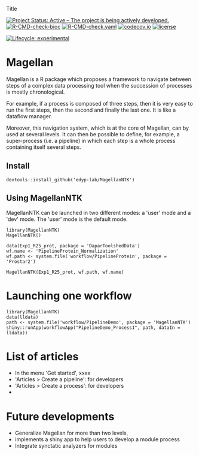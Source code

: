 Title

<!-- badges: start -->

[![Project Status: Active – The project is being actively developed.](https://www.repostatus.org/badges/latest/active.svg)](https://www.repostatus.org/#active)
[![R-CMD-check-bioc](https://github.com/edyp-lab/MagellanNTK/actions/workflows/check-bioc.yaml/badge.svg)](https://github.com/edyp-lab/MagellanNTK/actions/workflows/check-bioc.yaml)
[![R-CMD-check.yaml](https://github.com/edyp-lab/MagellanNTK/actions/workflows/check-standard.yaml/badge.svg)](https://github.com/edyp-lab/MagellanNTK/actions/workflows/check-standard.yaml)
[![codecov.io](https://codecov.io/github/edyp-lab/MagellanNTK/coverage.svg?branch=main)](https://codecov.io/github/edyp-lab/MagellanNTK?branch=main)
[![license](https://img.shields.io/badge/license-Artistic--2.0-brightgreen.svg)](https://opensource.org/licenses/Artistic-2.0)



  [![Lifecycle: experimental](https://img.shields.io/badge/lifecycle-experimental-orange.svg)](https://www.tidyverse.org/lifecycle/#experimental)
<!-- badges: end -->
  
# Magellan

Magellan is a R package which proposes a framework to navigate between steps of a complex data processing tool when the succession of processes is mostly chronological.

For example, if a process is composed of three steps, then it is very easy to run the first steps, then the second and finally the last one. It is like a dataflow manager.

Moreover, this navigation system, which is at the core of Magellan, can by used at several levels. It can then be possible to define, for example, a super-process (i.e. a pipeline) in which each step is a whole process containing itself several steps.


## Install

```
devtools::install_github('edyp-lab/MagellanNTK')
```

## Using MagellanNTK


MagellanNTK can be launched in two different modes: a 'user' mode and a 'dev' mode. 
The 'user' mode is the default mode.

```
library(MagellanNTK)
MagellanNTK()

data(Exp1_R25_prot, package = 'DaparToolshedData')
wf.name <- 'PipelineProtein_Normalization'
wf.path <- system.file('workflow/PipelineProtein', package = 'Prostar2')

MagellanNTK(Exp1_R25_prot, wf.path, wf.name)
```


# Launching one workflow

```
library(MagellanNTK)
data(lldata)
path <- system.file('workflow/PipelineDemo', package = 'MagellanNTK')
shiny::runApp(workflowApp("PipelineDemo_Process1", path, dataIn = lldata))

```


# List of articles

* In the menu 'Get started', xxxx
* 'Articles > Create a pipeline': for developers
* 'Articles > Create a process': for developers
* 



# Future developments

* Generalize Magellan for more than two levels,
* implements a shiny app to help users to develop a module process
* Integrate synctatic analyzers for modules
